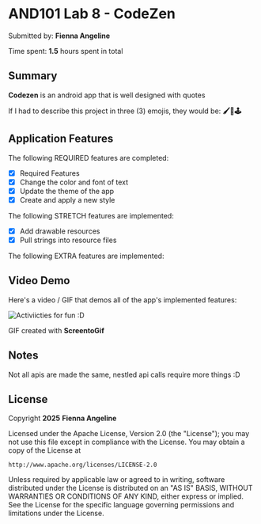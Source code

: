 <!-- (This is a comment) INSTRUCTIONS: Go through this page and fill out any **bolded** entries with their correct values.-->

# AND101 Lab 8 - CodeZen

Submitted by: **Fienna Angeline**

Time spent: **1.5** hours spent in total

## Summary

**Codezen** is an android app that is well designed with quotes

If I had to describe this project in three (3) emojis, they would be: **🖌️💢🕹️**

## Application Features

<!-- (This is a comment) Please be sure to change the [ ] to [x] for any features you completed.  If a feature is not checked [x], you might miss the points for that item! -->

The following REQUIRED features are completed:

- [x] Required Features
- [x] Change the color and font of text
- [x] Update the theme of the app
- [x] Create and apply a new style

The following STRETCH features are implemented:

- [x] Add drawable resources
- [x] Pull strings into resource files

The following EXTRA features are implemented:

## Video Demo

Here's a video / GIF that demos all of the app's implemented features:

![Activiicties for fun :D](Lab8.png)

GIF created with **ScreentoGif**

<!-- Recommended tools:
- [Kap](https://getkap.co/) for macOS
- [ScreenToGif](https://www.screentogif.com/) for Windows
- [peek](https://github.com/phw/peek) for Linux. -->

## Notes

Not all apis are made the same, nestled api calls require more things :D

## License

Copyright **2025** **Fienna Angeline**

Licensed under the Apache License, Version 2.0 (the "License");
you may not use this file except in compliance with the License.
You may obtain a copy of the License at

    http://www.apache.org/licenses/LICENSE-2.0

Unless required by applicable law or agreed to in writing, software
distributed under the License is distributed on an "AS IS" BASIS,
WITHOUT WARRANTIES OR CONDITIONS OF ANY KIND, either express or implied.
See the License for the specific language governing permissions and
limitations under the License.
